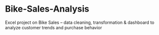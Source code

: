 # Bike-Sales-Analysis
Excel project on Bike Sales – data cleaning, transformation &amp; dashboard to analyze customer trends and purchase behavior
